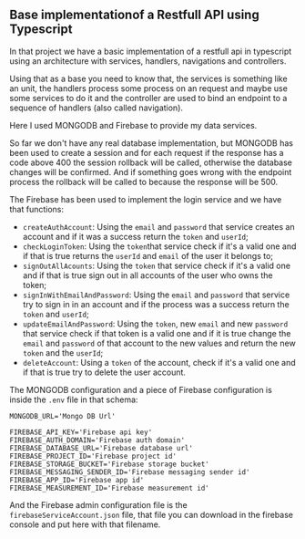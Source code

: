 ## Base implementationof a Restfull API using Typescript

In that project we have a basic implementation of a restfull api in typescript using an architecture with services, handlers, navigations and controllers.

Using that as a base you need to know that, the services is something like an unit, the handlers process some process on an request and maybe use some services to do it and the controller are used to bind an endpoint to a sequence of handlers (also called navigation).

Here I used MONGODB and Firebase to provide my data services.

So far we don't have any real database implementation, but MONGODB has been used to create a session and for each request if the response has a code above 400 the session rollback will be called, otherwise the database changes will be confirmed. And if something goes wrong with the endpoint process the rollback will be called to because the response will be 500.

The Firebase has been used to implement the login service and we have that functions:

- `createAuthAccount`: Using the `email` and `password` that service creates an account and if it was a success return the `token` and `userId`;
- `checkLoginToken`: Using the `token`that service check if it's a valid one and if that is true returns the `userId` and `email` of the user it belongs to;
- `signOutAllAcounts`: Using the `token` that service check if it's a valid one and if that is true sign out in all accounts of the user who owns the token;
- `signInWithEmailAndPassword`: Using the `email` and `password` that service try to sign in in an account and if the process was a success return the `token` and `userId`;
- `updateEmailAndPassword`: Using the `token`, new `email` and new `password` that service check if that token is a valid one and if it is true change the `email` and `password` of that account to the new values and return the new `token` and the `userId`;
- `deleteAccount`: Using a `token` of the account, check if it's a valid one and if that is true try to delete the user account.

The MONGODB configuration and a piece of Firebase configuration is inside the `.env` file in that schema:

```
MONGODB_URL='Mongo DB Url'

FIREBASE_API_KEY='Firebase api key'
FIREBASE_AUTH_DOMAIN='Firebase auth domain'
FIREBASE_DATABASE_URL='Firebase database url'
FIREBASE_PROJECT_ID='Firebase project id'
FIREBASE_STORAGE_BUCKET='Firebase storage bucket'
FIREBASE_MESSAGING_SENDER_ID='Firebase messaging sender id'
FIREBASE_APP_ID='Firebase app id'
FIREBASE_MEASUREMENT_ID='Firebase measurement id'
```

And the Firebase admin configuration file is the `firebaseServiceAccount.json` file, that file you can download in the firebase console and put here with that filename.
